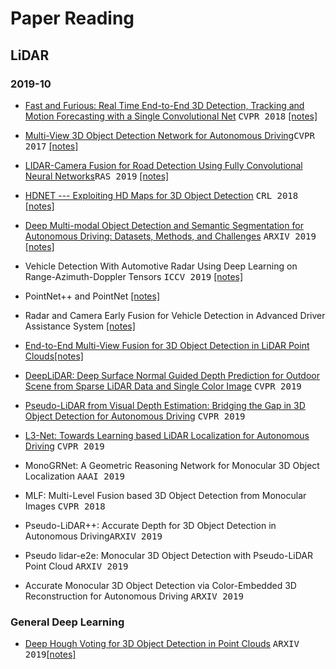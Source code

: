 # Paper Reading
## LiDAR
### 2019-10
- [Fast and Furious: Real Time End-to-End 3D Detection, Tracking and Motion Forecasting with a Single Convolutional Net](http://openaccess.thecvf.com/content_cvpr_2018/Luo_Fast_and_Furious_CVPR_2018_paper.pdf) <kbd>CVPR 2018</kbd> [[notes]](notes/fast_and_furious.md)

- [Multi-View 3D Object Detection Network for Autonomous Driving](http://openaccess.thecvf.com/content_cvpr_2017/papers/Chen_Multi-View_3D_Object_CVPR_2017_paper.pdf)<kbd>CVPR 2017</kbd> [[notes]](notes/MV3D.md	)

- [LIDAR-Camera Fusion for Road Detection Using Fully Convolutional Neural Networks](https://arxiv.org/pdf/1809.07941.pdf)<kbd>RAS 2019</kbd> [[notes]](notes/lidar_camera_fusion_road_detection.md)

- [HDNET --- Exploiting HD Maps for 3D Object Detection](http://proceedings.mlr.press/v87/yang18b/yang18b.pdf) <kbd>CRL 2018</kbd> [[notes]](notes/hd_map_detection.md)

- [Deep Multi-modal Object Detection and Semantic Segmentation for Autonomous Driving: Datasets, Methods, and Challenges](https://arxiv.org/pdf/1902.07830.pdf) <kbd>ARXIV 2019</kbd> [[notes]](notes/survey_datasets_methods_challange.md)

- Vehicle Detection With Automotive Radar Using Deep Learning on Range-Azimuth-Doppler Tensors <kbd>ICCV 2019</kbd> [[notes]](notes/qualcomm_radar.md)

- PointNet++ and PointNet [[notes]](notes/pointnet_plus.md)

- Radar and Camera Early Fusion for Vehicle Detection in Advanced Driver Assistance System [[notes]](notes/radar_camera_early_fusion.md)

- [End-to-End Multi-View Fusion for 3D Object Detection in LiDAR Point Clouds](https://arxiv.org/pdf/1910.06528.pdf)[[notes]](notes/mvf_lidar_3d_object_detection.md)

- [DeepLiDAR: Deep Surface Normal Guided Depth Prediction for Outdoor Scene from Sparse LiDAR Data and Single Color Image](http://openaccess.thecvf.com/content_CVPR_2019/papers/Qiu_DeepLiDAR_Deep_Surface_Normal_Guided_Depth_Prediction_for_Outdoor_Scene_CVPR_2019_paper.pdf) <kbd>CVPR 2019</kbd>

- [Pseudo-LiDAR from Visual Depth Estimation: Bridging the Gap in 3D Object Detection for Autonomous Driving](http://openaccess.thecvf.com/content_CVPR_2019/papers/Wang_Pseudo-LiDAR_From_Visual_Depth_Estimation_Bridging_the_Gap_in_3D_CVPR_2019_paper.pdf) <kbd>CVPR 2019</kbd>

- [L3-Net: Towards Learning based LiDAR Localization for Autonomous Driving](http://openaccess.thecvf.com/content_CVPR_2019/papers/Lu_L3-Net_Towards_Learning_Based_LiDAR_Localization_for_Autonomous_Driving_CVPR_2019_paper.pdf) <kbd>CVPR 2019</kbd> 

- MonoGRNet: A Geometric Reasoning Network for Monocular 3D Object Localization <kbd>AAAI 2019</kbd>

- MLF: Multi-Level Fusion based 3D Object Detection from Monocular Images <kbd>CVPR 2018</kbd>

- Pseudo-LiDAR++: Accurate Depth for 3D Object Detection in Autonomous Driving<kbd>ARXIV 2019</kbd>

- Pseudo lidar-e2e: Monocular 3D Object Detection with Pseudo-LiDAR Point Cloud <kbd>ARXIV 2019</kbd>



- Accurate Monocular 3D Object Detection via Color-Embedded 3D Reconstruction for Autonomous Driving <kbd>ARXIV 2019</kbd>





### General Deep Learning
- [Deep Hough Voting for 3D Object Detection in Point Clouds](https://arxiv.org/pdf/1904.09664.pdf) <kbd>ARXIV 2019</kbd>[[notes]](notes/papers/hough_voting_3D_detection_point_clouds.md	)
 
